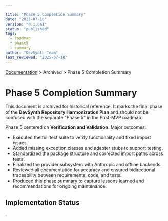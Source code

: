 ```yaml
---

title: "Phase 5 Completion Summary"
date: "2025-07-10"
version: "0.1.0a1"
status: "published"
tags:
  - roadmap
  - phase5
  - summary
author: "DevSynth Team"
last_reviewed: "2025-07-10"
---
```

<div class="breadcrumbs">
<a href="../index.md">Documentation</a> &gt; Archived &gt; Phase 5 Completion Summary
</div>

# Phase 5 Completion Summary
This document is archived for historical reference. It marks the final
phase of the **DevSynth Repository Harmonization Plan** and should not be
confused with the separate "Phase 5" in the Post-MVP roadmap.

Phase 5 centered on **Verification and Validation**. Major outcomes:

- Executed the full test suite to verify functionality and fixed import issues.
- Added missing exception classes and adapter stubs to support testing.
- Standardized the package structure and corrected import paths across tests.
- Finalized the provider subsystem with Anthropic and offline backends.
- Reviewed all documentation for accuracy and ensured bidirectional traceability between requirements, code, and tests.
- Produced this phase summary to capture lessons learned and recommendations for ongoing maintenance.
## Implementation Status

.
